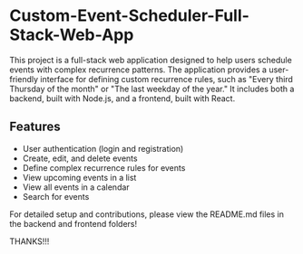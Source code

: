 # Custom-Event-Scheduler-Full-Stack-Web-App

This project is a full-stack web application designed to help users schedule events with complex recurrence patterns. The application provides a user-friendly interface for defining custom recurrence rules, such as "Every third Thursday of the month" or "The last weekday of the year." It includes both a backend, built with Node.js, and a frontend, built with React.

## Features

- User authentication (login and registration)
- Create, edit, and delete events
- Define complex recurrence rules for events
- View upcoming events in a list
- View all events in a calendar
- Search for events

For detailed setup and contributions, please view the README.md files in the backend and frontend folders!

THANKS!!!
